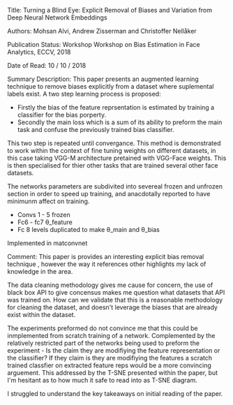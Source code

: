 
Title:  Turning a Blind Eye: Explicit Removal of Biases and Variation from Deep
Neural Network Embeddings

Authors: Mohsan Alvi, Andrew Zisserman and Christoffer Nellåker

Publication Status: Workshop Workshop on Bias Estimation in Face
Analytics, ECCV, 2018

Date of Read:  10 / 10 / 2018

Summary Description: This paper presents an augmented learning technique to
remove biases explicitly from a dataset where suplemental labels exist. A two
step learning process is proposed:

 - Firstly the bias of the feature reprsentation is estimated by training a
   classifier for the bias porperty.
 - Secondly the main loss which is a sum of its ability to preform the main
   task and confuse the previously trained bias classifier.

This two step is repeated until convergance. This method is demonstrated to
work within the context of fine tuning weights on different datasets, in this
case taking VGG-M architecture pretained with VGG-Face weights. This is then
specialised for thier other tasks that are trained several other face datasets.

The networks parameters are subdivited into severeal frozen and unfrozen
section in order to speed up training, and anacdotally reported to have
minimunm affect on training.

 - Convs 1 - 5 frozen
 - Fc6 - fc7  θ\_feature
-  Fc 8 levels duplicated to make  θ\_main and θ\_bias

Implemented in matconvnet

Comment:  This paper is provides an interesting explicit bias removal technique
, however the way it references other highlights my lack of knowledge in the
area.

The data cleaning methodology gives me cause for concern, the use of black box
API to give concensus makes me question what datasets that API was trained on.
How can we validate that this is a reasonable methodology for cleaning the
dataset, and doesn't leverage the biases that are already exist within the
dataset.

The experiments preformed do not convince me that this could be inmplemented
from scratch training of a network. Complemented by the relatively restricted
part of the networks being used to preform the experiment - Is the claim they
are modifiying the feature representation or the classifier? If they claim is
they are modifiying the features a scratch trained classfier on extracted
feature reps would be a more convincing arguement. This addressed by the T-SNE
presented within the paper, but I'm hesitant as to how much it safe to read
into as T-SNE diagram.

I struggled to understand the key takeaways on initial reading of the paper.
